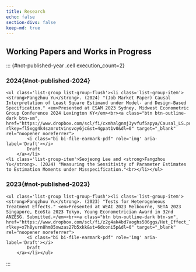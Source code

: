 ```yaml
---
title: Research
echo: false
section-divs: false
keep-md: true
---
```





<!-- ## Published -->

<!-- ```{python} -->
<!-- #| label: "published-year" -->
<!-- #| id: "published-year" -->
<!-- #| output: asis -->
<!-- for year in sorted(pub_strs["pubs"].keys(), reverse=True): -->
<!--     display(Markdown(f"### {year}" + "{#" + f"published-{year}" + "}")) -->
<!--     display(HTML( -->
<!--         "<ul class='list-group list-group-flush'>" + '\n'.join(pub_strs["pubs"][year]) + "</ul>" -->
<!--     )) -->
<!-- ``` -->

## Working Papers and Works in Progress

::: {#not-published-year .cell execution_count=2}
### 2024{#not-published-2024}

```{=html}
<ul class='list-group list-group-flush'><li class='list-group-item'><strong>Fangzhou Yu</strong>. (2024) "(Job Market Paper) Causal Interpretation of Least Square Estimand under Model- and Design-Based Specification." <em>Presented at ESAM 2023 Sydney, Midwest Econometric Group Conference 2024 Lexington KY</em><br><a class="btn btn-outline-dark btn-sm", href="https://www.dropbox.com/scl/fi/cxmhalgnmj3yvfuf5apya/Causal_LS.pdf?rlkey=fl5xgg4k4szmrotvinsvoy6jc&st=4gpat1v0&dl=0" target="_blank" rel="noopener noreferrer">
        <i class="bi bi-file-earmark-pdf" role='img' aria-label='Draft'></i>
        Draft
    </a></li>
<li class='list-group-item'>Seojeong Lee and <strong>Fangzhou Yu</strong>. (2024) "Measuring the Sensitivity of Parameter Estimates to Estimation Moments under Misspecification."<br></li></ul>
```

### 2023{#not-published-2023}

```{=html}
<ul class='list-group list-group-flush'><li class='list-group-item'><strong>Fangzhou Yu</strong>. (2023) "Tests for Heterogeneous Treatment Effects." <em>Presented at WEAI 2023 Melbourne, SETA 2023 Singapore, EcoSta 2023 Tokyo, Young Econometrician Award in 32nd ANZESG. Submitted.</em><br><a class="btn btn-outline-dark btn-sm", href="https://www.dropbox.com/scl/fi/z2g4ak4bd7aoghs506ggs/Het_Effect_Tests.pdf?rlkey=x7h8yurn8hm05xwzas27b5xkk&st=6dconi5p&dl=0" target="_blank" rel="noopener noreferrer">
        <i class="bi bi-file-earmark-pdf" role='img' aria-label='Draft'></i>
        Draft
    </a></li></ul>
```

:::


